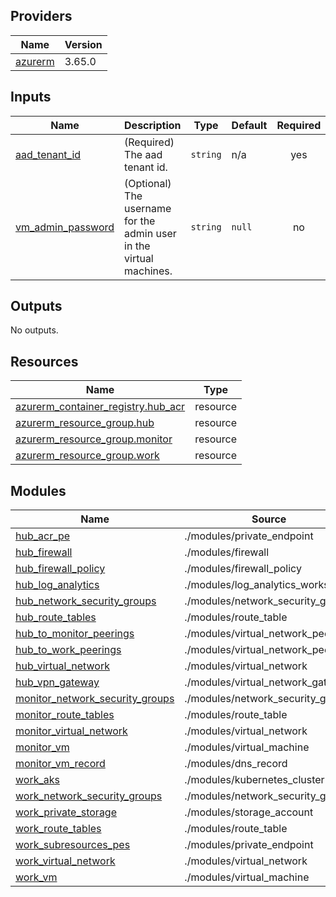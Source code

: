 <!-- BEGIN_TF_DOCS -->

## Providers

| Name | Version |
|------|---------|
| <a name="provider_azurerm"></a> [azurerm](#provider\_azurerm) | 3.65.0 |

## Inputs

| Name | Description | Type | Default | Required |
|------|-------------|------|---------|:--------:|
| <a name="input_aad_tenant_id"></a> [aad\_tenant\_id](#input\_aad\_tenant\_id) | (Required) The aad tenant id. | `string` | n/a | yes |
| <a name="input_vm_admin_password"></a> [vm\_admin\_password](#input\_vm\_admin\_password) | (Optional) The username for the admin user in the virtual machines. | `string` | `null` | no |

## Outputs

No outputs.

## Resources

| Name | Type |
|------|------|
| [azurerm_container_registry.hub_acr](https://registry.terraform.io/providers/hashicorp/azurerm/latest/docs/resources/container_registry) | resource |
| [azurerm_resource_group.hub](https://registry.terraform.io/providers/hashicorp/azurerm/latest/docs/resources/resource_group) | resource |
| [azurerm_resource_group.monitor](https://registry.terraform.io/providers/hashicorp/azurerm/latest/docs/resources/resource_group) | resource |
| [azurerm_resource_group.work](https://registry.terraform.io/providers/hashicorp/azurerm/latest/docs/resources/resource_group) | resource |

## Modules

| Name | Source | Version |
|------|--------|---------|
| <a name="module_hub_acr_pe"></a> [hub\_acr\_pe](#module\_hub\_acr\_pe) | ./modules/private_endpoint | n/a |
| <a name="module_hub_firewall"></a> [hub\_firewall](#module\_hub\_firewall) | ./modules/firewall | n/a |
| <a name="module_hub_firewall_policy"></a> [hub\_firewall\_policy](#module\_hub\_firewall\_policy) | ./modules/firewall_policy | n/a |
| <a name="module_hub_log_analytics"></a> [hub\_log\_analytics](#module\_hub\_log\_analytics) | ./modules/log_analytics_workspace | n/a |
| <a name="module_hub_network_security_groups"></a> [hub\_network\_security\_groups](#module\_hub\_network\_security\_groups) | ./modules/network_security_group | n/a |
| <a name="module_hub_route_tables"></a> [hub\_route\_tables](#module\_hub\_route\_tables) | ./modules/route_table | n/a |
| <a name="module_hub_to_monitor_peerings"></a> [hub\_to\_monitor\_peerings](#module\_hub\_to\_monitor\_peerings) | ./modules/virtual_network_peerings | n/a |
| <a name="module_hub_to_work_peerings"></a> [hub\_to\_work\_peerings](#module\_hub\_to\_work\_peerings) | ./modules/virtual_network_peerings | n/a |
| <a name="module_hub_virtual_network"></a> [hub\_virtual\_network](#module\_hub\_virtual\_network) | ./modules/virtual_network | n/a |
| <a name="module_hub_vpn_gateway"></a> [hub\_vpn\_gateway](#module\_hub\_vpn\_gateway) | ./modules/virtual_network_gateway | n/a |
| <a name="module_monitor_network_security_groups"></a> [monitor\_network\_security\_groups](#module\_monitor\_network\_security\_groups) | ./modules/network_security_group | n/a |
| <a name="module_monitor_route_tables"></a> [monitor\_route\_tables](#module\_monitor\_route\_tables) | ./modules/route_table | n/a |
| <a name="module_monitor_virtual_network"></a> [monitor\_virtual\_network](#module\_monitor\_virtual\_network) | ./modules/virtual_network | n/a |
| <a name="module_monitor_vm"></a> [monitor\_vm](#module\_monitor\_vm) | ./modules/virtual_machine | n/a |
| <a name="module_monitor_vm_record"></a> [monitor\_vm\_record](#module\_monitor\_vm\_record) | ./modules/dns_record | n/a |
| <a name="module_work_aks"></a> [work\_aks](#module\_work\_aks) | ./modules/kubernetes_cluster | n/a |
| <a name="module_work_network_security_groups"></a> [work\_network\_security\_groups](#module\_work\_network\_security\_groups) | ./modules/network_security_group | n/a |
| <a name="module_work_private_storage"></a> [work\_private\_storage](#module\_work\_private\_storage) | ./modules/storage_account | n/a |
| <a name="module_work_route_tables"></a> [work\_route\_tables](#module\_work\_route\_tables) | ./modules/route_table | n/a |
| <a name="module_work_subresources_pes"></a> [work\_subresources\_pes](#module\_work\_subresources\_pes) | ./modules/private_endpoint | n/a |
| <a name="module_work_virtual_network"></a> [work\_virtual\_network](#module\_work\_virtual\_network) | ./modules/virtual_network | n/a |
| <a name="module_work_vm"></a> [work\_vm](#module\_work\_vm) | ./modules/virtual_machine | n/a |
<!-- END_TF_DOCS -->